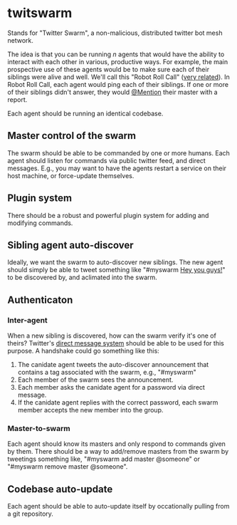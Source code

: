 # twitswarm
Stands for "Twitter Swarm", a non-malicious, distributed twitter bot mesh network.

The idea is that you can be running *n* agents that would have the ability to interact with each other in various, productive ways. For example, the main prospective use of these agents would be to make sure each of their siblings were alive and well. We'll call this "Robot Roll Call" ([very related](http://www.youtube.com/watch?v=wKvSfG_XYyU)). In Robot Roll Call, each agent would ping each of their siblings. If one or more of their siblings didn't answer, they would [@Mention](http://support.twitter.com/entries/14023-what-are-replies-and-mentions) their master with a report.

Each agent should be running an identical codebase.

## Master control of the swarm
The swarm should be able to be commanded by one or more humans. Each agent should listen for commands via public twitter feed, and direct messages. E.g., you may want to have the agents restart a service on their host machine, or force-update themselves.

## Plugin system
There should be a robust and powerful plugin system for adding and modifying commands.

## Sibling agent auto-discover
Ideally, we want the swarm to auto-discover new siblings. The new agent should simply be able to tweet something like "#myswarm [Hey you guys!](http://www.youtube.com/watch?v=mkB5-BHxKZI)" to be discovered by, and aclimated into the swarm.

## Authenticaton
### Inter-agent
When a new sibling is discovered, how can the swarm verify it's one of theirs? Twitter's [direct message system](http://support.twitter.com/entries/14606-what-is-a-direct-message-dm) should be able to be used for this purpose. A handshake could go something like this:

 1. The canidate agent tweets the auto-discover announcement that contains a tag associated with the swarm, e.g., "#myswarm"
 1. Each member of the swarm sees the announcement.
 1. Each member asks the canidate agent for a password via direct message.
 1. If the canidate agent replies with the correct password, each swarm member accepts the new member into the group.

### Master-to-swarm
Each agent should know its masters and only respond to commands given by them. There should be a way to add/remove masters from the swarm by tweetings something like, "#myswarm add master @someone" or "#myswarm remove master @someone".

## Codebase auto-update
Each agent should be able to auto-update itself by occationally pulling from a git repository.

